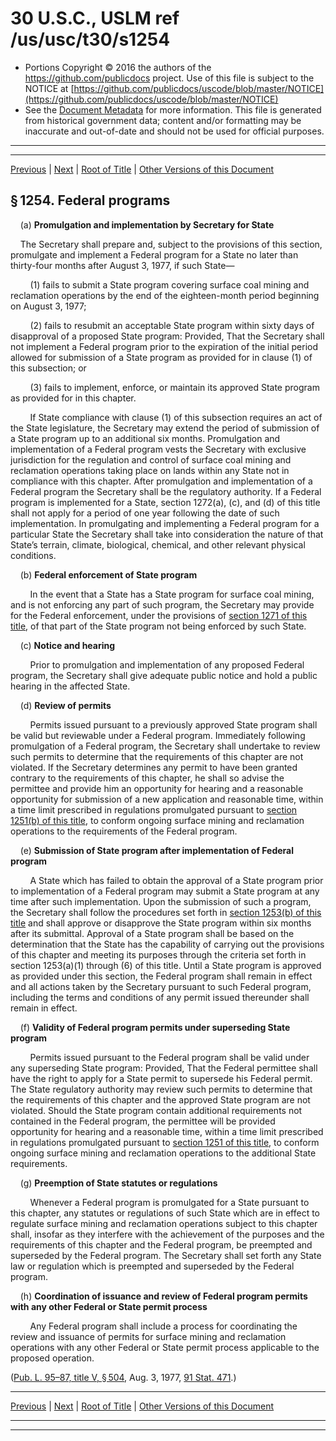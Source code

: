 ---
---

# 30 U.S.C., USLM ref /us/usc/t30/s1254

* Portions Copyright © 2016 the authors of the https://github.com/publicdocs project.
  Use of this file is subject to the NOTICE at [https://github.com/publicdocs/uscode/blob/master/NOTICE](https://github.com/publicdocs/uscode/blob/master/NOTICE)
* See the [Document Metadata](././../../../../..//README.md) for more information.
  This file is generated from historical government data; content and/or formatting may be inaccurate and out-of-date and should not be used for official purposes.

----------
----------

[Previous](./../../../../..//us/usc/t30/ch25/schV/m__us_usc_t30_s1253.md) | [Next](./../../../../..//us/usc/t30/ch25/schV/m__us_usc_t30_s1255.md) | [Root of Title](./../../../../../) | [Other Versions of this Document](https://publicdocs.github.io/go/links?ns=uslm&ref=%2Fus%2Fusc%2Ft30%2Fs1254)

## § 1254. Federal programs

    (a) __Promulgation and implementation by Secretary for State__ 

    The Secretary shall prepare and, subject to the provisions of this section, promulgate and implement a Federal program for a State no later than thirty-four months after August 3, 1977, if such State—

        (1) fails to submit a State program covering surface coal mining and reclamation operations by the end of the eighteen-month period beginning on August 3, 1977;

        (2) fails to resubmit an acceptable State program within sixty days of disapproval of a proposed State program: Provided, That the Secretary shall not implement a Federal program prior to the expiration of the initial period allowed for submission of a State program as provided for in clause (1) of this subsection; or

        (3) fails to implement, enforce, or maintain its approved State program as provided for in this chapter.

        If State compliance with clause (1) of this subsection requires an act of the State legislature, the Secretary may extend the period of submission of a State program up to an additional six months. Promulgation and implementation of a Federal program vests the Secretary with exclusive jurisdiction for the regulation and control of surface coal mining and reclamation operations taking place on lands within any State not in compliance with this chapter. After promulgation and implementation of a Federal program the Secretary shall be the regulatory authority. If a Federal program is implemented for a State, section 1272(a), (c), and (d) of this title shall not apply for a period of one year following the date of such implementation. In promulgating and implementing a Federal program for a particular State the Secretary shall take into consideration the nature of that State’s terrain, climate, biological, chemical, and other relevant physical conditions.

    (b) __Federal enforcement of State program__ 

        In the event that a State has a State program for surface coal mining, and is not enforcing any part of such program, the Secretary may provide for the Federal enforcement, under the provisions of [section 1271 of this title][/us/usc/t30/s1271], of that part of the State program not being enforced by such State.

    (c) __Notice and hearing__ 

        Prior to promulgation and implementation of any proposed Federal program, the Secretary shall give adequate public notice and hold a public hearing in the affected State.

    (d) __Review of permits__ 

        Permits issued pursuant to a previously approved State program shall be valid but reviewable under a Federal program. Immediately following promulgation of a Federal program, the Secretary shall undertake to review such permits to determine that the requirements of this chapter are not violated. If the Secretary determines any permit to have been granted contrary to the requirements of this chapter, he shall so advise the permittee and provide him an opportunity for hearing and a reasonable opportunity for submission of a new application and reasonable time, within a time limit prescribed in regulations promulgated pursuant to [section 1251(b) of this title][/us/usc/t30/s1251/b], to conform ongoing surface mining and reclamation operations to the requirements of the Federal program.

    (e) __Submission of State program after implementation of Federal program__ 

        A State which has failed to obtain the approval of a State program prior to implementation of a Federal program may submit a State program at any time after such implementation. Upon the submission of such a program, the Secretary shall follow the procedures set forth in [section 1253(b) of this title][/us/usc/t30/s1253/b] and shall approve or disapprove the State program within six months after its submittal. Approval of a State program shall be based on the determination that the State has the capability of carrying out the provisions of this chapter and meeting its purposes through the criteria set forth in section 1253(a)(1) through (6) of this title. Until a State program is approved as provided under this section, the Federal program shall remain in effect and all actions taken by the Secretary pursuant to such Federal program, including the terms and conditions of any permit issued thereunder shall remain in effect.

    (f) __Validity of Federal program permits under superseding State program__ 

        Permits issued pursuant to the Federal program shall be valid under any superseding State program: Provided, That the Federal permittee shall have the right to apply for a State permit to supersede his Federal permit. The State regulatory authority may review such permits to determine that the requirements of this chapter and the approved State program are not violated. Should the State program contain additional requirements not contained in the Federal program, the permittee will be provided opportunity for hearing and a reasonable time, within a time limit prescribed in regulations promulgated pursuant to [section 1251 of this title][/us/usc/t30/s1251], to conform ongoing surface mining and reclamation operations to the additional State requirements.

    (g) __Preemption of State statutes or regulations__ 

        Whenever a Federal program is promulgated for a State pursuant to this chapter, any statutes or regulations of such State which are in effect to regulate surface mining and reclamation operations subject to this chapter shall, insofar as they interfere with the achievement of the purposes and the requirements of this chapter and the Federal program, be preempted and superseded by the Federal program. The Secretary shall set forth any State law or regulation which is preempted and superseded by the Federal program.

    (h) __Coordination of issuance and review of Federal program permits with any other Federal or State permit process__ 

        Any Federal program shall include a process for coordinating the review and issuance of permits for surface mining and reclamation operations with any other Federal or State permit process applicable to the proposed operation.

([Pub. L. 95–87, title V, § 504][/us/pl/95/87/s504], Aug. 3, 1977, [91 Stat. 471][/us/stat/91/471].)

----------

[Previous](./../../../../..//us/usc/t30/ch25/schV/m__us_usc_t30_s1253.md) | [Next](./../../../../..//us/usc/t30/ch25/schV/m__us_usc_t30_s1255.md) | [Root of Title](./../../../../../) | [Other Versions of this Document](https://publicdocs.github.io/go/links?ns=uslm&ref=%2Fus%2Fusc%2Ft30%2Fs1254)

----------
----------

[/us/usc/t30/s1271]: https://publicdocs.github.io/go/links?ns=uslm&ref=%2Fus%2Fusc%2Ft30%2Fs1271
[/us/usc/t30/s1251/b]: https://publicdocs.github.io/go/links?ns=uslm&ref=%2Fus%2Fusc%2Ft30%2Fs1251%2Fb
[/us/usc/t30/s1253/b]: https://publicdocs.github.io/go/links?ns=uslm&ref=%2Fus%2Fusc%2Ft30%2Fs1253%2Fb
[/us/usc/t30/s1251]: https://publicdocs.github.io/go/links?ns=uslm&ref=%2Fus%2Fusc%2Ft30%2Fs1251
[/us/pl/95/87/s504]: https://publicdocs.github.io/go/links?ns=uslm&ref=%2Fus%2Fpl%2F95%2F87%2Fs504
[/us/stat/91/471]: https://publicdocs.github.io/go/links?ns=uslm&ref=%2Fus%2Fstat%2F91%2F471


